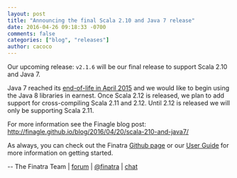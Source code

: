 ```yaml
---
layout: post
title: "Announcing the final Scala 2.10 and Java 7 release"
date: 2016-04-26 09:18:33 -0700
comments: false
categories: ["blog", "releases"]
author: cacoco
---
```


Our upcoming release: `v2.1.6` will be our final release to support Scala 2.10 and Java 7.

Java 7 reached its [end-of-life in April 2015](https://java.com/en/download/faq/java_7.xml) and we would like to begin using the Java 8 libraries in earnest. Once Scala 2.12 is released, we plan to add support for cross-compiling Scala 2.11 and 2.12. Until 2.12 is released we will only be supporting Scala 2.11.

For more information see the Finagle blog post: http://finagle.github.io/blog/2016/04/20/scala-210-and-java7/

As always, you can check out the Finatra [Github page](https://github.com/twitter/finatra) or our [User Guide](/finatra/user-guide) for more information on getting started.

-- The Finatra Team | [forum](https://groups.google.com/forum/#!forum/finatra-users) | [@finatra](https://twitter.com/finatra) | [chat](https://gitter.im/twitter/finatra)
